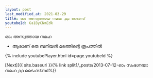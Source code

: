 ```yaml
---
layout: post
last_modified_at: 2021-03-29
title: ഓം അസ്വത്തായ നമഹ ൧൧ ടൈംസ്
youtubeId: Ga1ByCNmEdk
---
```

 
 
 ഓം അസ്വത്തായ നമഹ 
 
 -  ആരാണ് ഒരു ബനിയൻ മരത്തിന്റെ രൂപത്തിൽ 
 
  
 
  
 
 
 
 
 
 


{% include youtubePlayer.html id=page.youtubeId %}
 
[Next]({{ site.baseurl }}{% link  split1/_posts/2013-07-12-ഓം സംഭഗ്നയാ നമഹ ൧൧ ടൈംസ്.md%})
 
